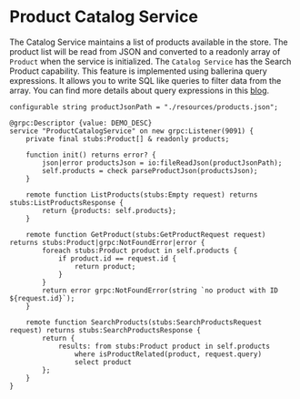 # Product Catalog Service

The Catalog Service maintains a list of products available in the store. The product list will be read from JSON and converted to a readonly array of `Product` when the service is initialized. The `Catalog Service` has the Search Product capability. This feature is implemented using ballerina query expressions. It allows you to write SQL like queries to filter data from the array. You can find more details about query expressions in this [blog](https://dzone.com/articles/language-integrated-queries-in-ballerina).

```bal
configurable string productJsonPath = "./resources/products.json";

@grpc:Descriptor {value: DEMO_DESC}
service "ProductCatalogService" on new grpc:Listener(9091) {
    private final stubs:Product[] & readonly products;

    function init() returns error? {
        json|error productsJson = io:fileReadJson(productJsonPath);
        self.products = check parseProductJson(productsJson);
    }

    remote function ListProducts(stubs:Empty request) returns stubs:ListProductsResponse {
        return {products: self.products};
    }

    remote function GetProduct(stubs:GetProductRequest request) returns stubs:Product|grpc:NotFoundError|error {
        foreach stubs:Product product in self.products {
            if product.id == request.id {
                return product;
            }
        }
        return error grpc:NotFoundError(string `no product with ID ${request.id}`);
    }

    remote function SearchProducts(stubs:SearchProductsRequest request) returns stubs:SearchProductsResponse {
        return {
            results: from stubs:Product product in self.products
                where isProductRelated(product, request.query)
                select product
        };
    }
}
```

